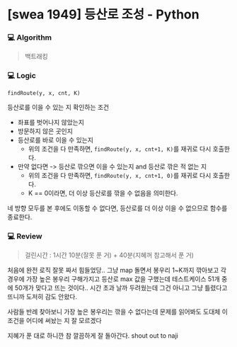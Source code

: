 # [swea 1949] 등산로 조성 - Python

### :computer: Algorithm

> 백트래킹



### :computer: Logic

`findRoute(y, x, cnt, K)`

등산로를 이을 수 있는 지 확인하는 조건

- 좌표를 벗어나지 않았는지
- 방문하지 않은 곳인지
- 등산로를 바로 이을 수 있는지
  - 위의 조건을 다 만족하면, `findRoute(y, x, cnt+1, K)`를 재귀로 다시 호출한다.
- 만약 없다면 -> 등산로 깎으면 이을 수 있는지 and 등산로 깎은 적 없는 지
  - 위의 조건을 다 만족하면, `findRoute(y, x, cnt+1, 0)`를 재귀로 다시 호출한다.
  - K == 0이라면, 더 이상 등산로를 깎을 수 없음을 의미한다.

네 방향 모두를 본 후에도 이동할 수 없다면, 등산로를 더 이상 이을 수 없으므로 함수를 종료한다.



### :computer: Review

> 걸린시간 : 1시간 10분(잘못 푼 거) + 40분(지혜꺼 참고해서 푼 거)

처음에 완전 로직 잘못 짜서 힘들었당.. 그냥 map 돌면서 봉우리 1~K까지 깎아보고 각 경우에 가장 높은 봉우리 구해가지고 등산로 max 값을 구했는데 테스트케이스 51개 중에 50개가 맞다고 뜨는 것이다.. 시간 초과 날까 두려웠는데 그건 아니고 그냥 틀렸다고 뜨니까 도저히 감도 안왔다.

사람들 반례 찾아보니 가장 높은 봉우리는 깎을 수 없다는데 문제를 읽어봐도 도대체 이 조건을 어디에 써놨는 지 잘 모르겠다

지혜가 푼 대로 하니깐 참 깔끔하게 잘 돌아간다. shout out to naji



